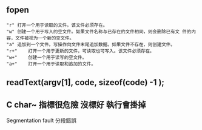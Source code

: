 ## fopen
    "r"	打开一个用于读取的文件。该文件必须存在。
    "w"	创建一个用于写入的空文件。如果文件名称与已存在的文件相同，则会删除已有文 件的内容，文件被视为一个新的空文件。
    "a"	追加到一个文件。写操作向文件末尾追加数据。如果文件不存在，则创建文件。
    "r+"	打开一个用于更新的文件，可读取也可写入。该文件必须存在。
    "w+"	创建一个用于读写的空文件。
    "a+"	打开一个用于读取和追加的文件。
## readText(argv[1], code, sizeof(code) -1 );
## C char~ 指標很危險 沒標好 執行會掛掉
   Segmentation fault 分段錯誤
